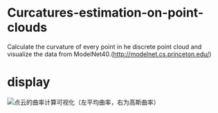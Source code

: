 # Curcatures-estimation-on-point-clouds
Calculate the curvature of every point in he discrete point cloud and visualize the data from ModelNet40.(http://modelnet.cs.princeton.edu/)

# display
![点云的曲率计算可视化（左平均曲率，右为高斯曲率）](
      Curcatures-estimation-on-point-clouds/display.png
    )
